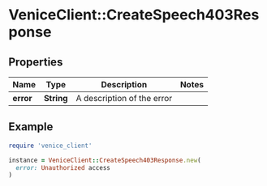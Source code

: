 # VeniceClient::CreateSpeech403Response

## Properties

| Name | Type | Description | Notes |
| ---- | ---- | ----------- | ----- |
| **error** | **String** | A description of the error |  |

## Example

```ruby
require 'venice_client'

instance = VeniceClient::CreateSpeech403Response.new(
  error: Unauthorized access
)
```

